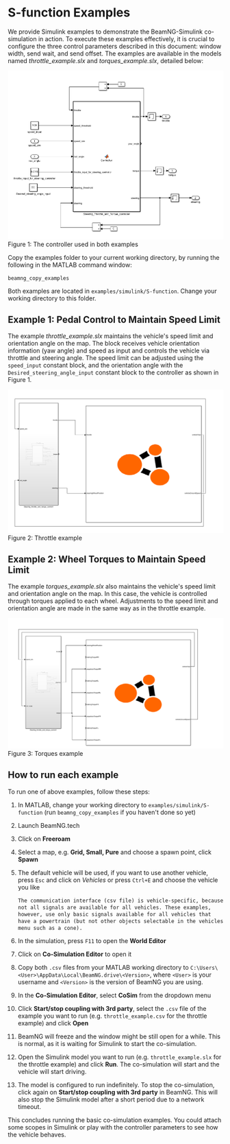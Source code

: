 # S-function Examples

We provide Simulink examples to demonstrate the BeamNG-Simulink co-simulation in action. To execute these examples effectively, it is crucial to configure the three control parameters described in this document: window width, send wait, and send offset. The examples are available in the models named *throttle_example.slx* and *torques_example.slx*, detailed below:

![Figure 1: The controller used in both examples](../../media/m_function.png)
    Figure 1: The controller used in both examples


Copy the examples folder to your current working directory, by running the following in the MATLAB command window:

```
beamng_copy_examples
```

Both examples are located in `examples/simulink/S-function`. Change your working directory to this folder.

## Example 1: Pedal Control to Maintain Speed Limit

The example *throttle_example.slx* maintains the vehicle's speed limit and orientation angle on the map. The block receives vehicle orientation information (yaw angle) and speed as input and controls the vehicle via throttle and steering angle. The speed limit can be adjusted using the `speed_input` constant block, and the orientation angle with the `Desired_steering_angle_input` constant block to the controller as shown in Figure 1.

![Figure 2: The controller function of the Simulink model](../../media/throttle.png)
    Figure 2: Throttle example

## Example 2: Wheel Torques to Maintain Speed Limit

The example *torques_example.slx* also maintains the vehicle's speed limit and orientation angle on the map. In this case, the vehicle is controlled through torques applied to each wheel. Adjustments to the speed limit and orientation angle are made in the same way as in the throttle example.


![Figure 3: The controller function of the Simulink model](../../media/torques.png)
    Figure 3: Torques example

## How to run each example

To run one of above examples, follow these steps:

1. In MATLAB, change your working directory to `examples/simulink/S-function` (run `beamng_copy_examples` if you haven't done so yet)
2. Launch BeamNG.tech
3. Click on **Freeroam**
4. Select a map, e.g. **Grid, Small, Pure** and choose a spawn point, click **Spawn**
5. The default vehicle will be used, if you want to use another vehicle, press `Esc` and click on *Vehicles* or press `Ctrl+E` and choose the vehicle you like
   
   ```{note}
   The communication interface (csv file) is vehicle-specific, because not all signals are available for all vehicles. These examples, however, use only basic signals available for all vehicles that have a powertrain (but not other objects selectable in the vehicles menu such as a cone).
   ```
6. In the simulation, press `F11` to open the **World Editor**
7. Click on **Co-Simulation Editor** to open it
8. Copy both `.csv` files from your MATLAB working directory to `C:\Users\<User>\AppData\Local\BeamNG.drive\<Version>`, where `<User>` is your username and `<Version>` is the version of BeamNG you are using.
9. In the **Co-Simulation Editor**, select **CoSim** from the dropdown menu
10. Click **Start/stop coupling with 3rd party**, select the `.csv` file of the example you want to run (e.g. `throttle_example.csv` for the throttle example) and click **Open**
11. BeamNG will freeze and the window might be still open for a while. This is normal, as it is waiting for Simulink to start the co-simulation.
12. Open the Simulink model you want to run (e.g. `throttle_example.slx` for the throttle example) and click **Run**. The co-simulation will start and the vehicle will start driving.
13. The model is configured to run indefinitely. To stop the co-simulation, click again on **Start/stop coupling with 3rd party** in BeamNG. This will also stop the Simulink model after a short period due to a network timeout.

This concludes running the basic co-simulation examples. You could attach some scopes in Simulink or play with the controller parameters to see how the vehicle behaves.
